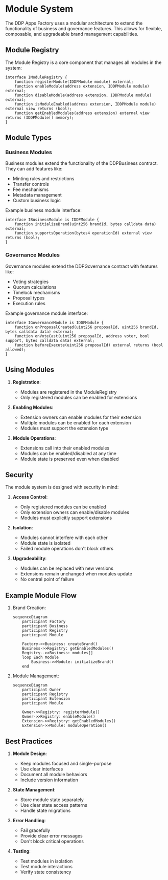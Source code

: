 # Module System

The DDP Apps Factory uses a modular architecture to extend the functionality of business and governance features. This allows for flexible, composable, and upgradeable brand management capabilities.

## Module Registry

The Module Registry is a core component that manages all modules in the system:

```solidity
interface IModuleRegistry {
    function registerModule(IDDPModule module) external;
    function enableModule(address extension, IDDPModule module) external;
    function disableModule(address extension, IDDPModule module) external;
    function isModuleEnabled(address extension, IDDPModule module) external view returns (bool);
    function getEnabledModules(address extension) external view returns (IDDPModule[] memory);
}
```

## Module Types

### Business Modules

Business modules extend the functionality of the DDPBusiness contract. They can add features like:

- Minting rules and restrictions
- Transfer controls
- Fee mechanisms
- Metadata management
- Custom business logic

Example business module interface:
```solidity
interface IBusinessModule is IDDPModule {
    function initializeBrand(uint256 brandId, bytes calldata data) external;
    function supportsOperation(bytes4 operationId) external view returns (bool);
}
```

### Governance Modules

Governance modules extend the DDPGovernance contract with features like:

- Voting strategies
- Quorum calculations
- Timelock mechanisms
- Proposal types
- Execution rules

Example governance module interface:
```solidity
interface IGovernanceModule is IDDPModule {
    function onProposalCreated(uint256 proposalId, uint256 brandId, bytes calldata data) external;
    function onVoteCast(uint256 proposalId, address voter, bool support, bytes calldata data) external;
    function beforeExecute(uint256 proposalId) external returns (bool allowed);
}
```

## Using Modules

1. **Registration**:
   - Modules are registered in the ModuleRegistry
   - Only registered modules can be enabled for extensions

2. **Enabling Modules**:
   - Extension owners can enable modules for their extension
   - Multiple modules can be enabled for each extension
   - Modules must support the extension type

3. **Module Operations**:
   - Extensions call into their enabled modules
   - Modules can be enabled/disabled at any time
   - Module state is preserved even when disabled

## Security

The module system is designed with security in mind:

1. **Access Control**:
   - Only registered modules can be enabled
   - Only extension owners can enable/disable modules
   - Modules must explicitly support extensions

2. **Isolation**:
   - Modules cannot interfere with each other
   - Module state is isolated
   - Failed module operations don't block others

3. **Upgradeability**:
   - Modules can be replaced with new versions
   - Extensions remain unchanged when modules update
   - No central point of failure

## Example Module Flow

1. Brand Creation:
   ```mermaid
   sequenceDiagram
       participant Factory
       participant Business
       participant Registry
       participant Module
       
       Factory->>Business: createBrand()
       Business->>Registry: getEnabledModules()
       Registry-->>Business: modules[]
       loop Each Module
           Business->>Module: initializeBrand()
       end
   ```

2. Module Management:
   ```mermaid
   sequenceDiagram
       participant Owner
       participant Registry
       participant Extension
       participant Module
       
       Owner->>Registry: registerModule()
       Owner->>Registry: enableModule()
       Extension->>Registry: getEnabledModules()
       Extension->>Module: moduleOperation()
   ```

## Best Practices

1. **Module Design**:
   - Keep modules focused and single-purpose
   - Use clear interfaces
   - Document all module behaviors
   - Include version information

2. **State Management**:
   - Store module state separately
   - Use clear state access patterns
   - Handle state migrations

3. **Error Handling**:
   - Fail gracefully
   - Provide clear error messages
   - Don't block critical operations

4. **Testing**:
   - Test modules in isolation
   - Test module interactions
   - Verify state consistency
